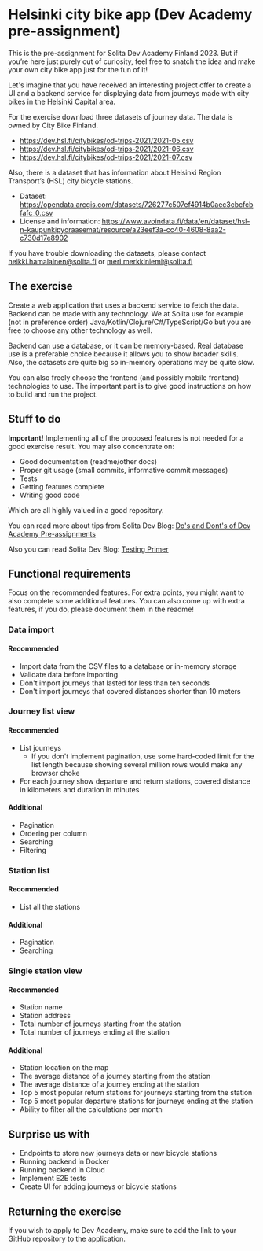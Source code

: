 # Helsinki city bike app (Dev Academy pre-assignment)


This is the pre-assignment for Solita Dev Academy Finland 2023. But if you’re here just purely out of curiosity, feel free to snatch the idea and make your own city bike app just for the fun of it!

Let's imagine that you have received an interesting project offer to create a UI and a backend service for displaying data from journeys made with city bikes in the Helsinki Capital area.

For the exercise download three datasets of journey data. The data is owned by City Bike Finland.

* <https://dev.hsl.fi/citybikes/od-trips-2021/2021-05.csv>
* <https://dev.hsl.fi/citybikes/od-trips-2021/2021-06.csv>
* <https://dev.hsl.fi/citybikes/od-trips-2021/2021-07.csv>

Also, there is a dataset that has information about Helsinki Region Transport’s (HSL) city bicycle stations.

* Dataset: <https://opendata.arcgis.com/datasets/726277c507ef4914b0aec3cbcfcbfafc_0.csv>
* License and information: <https://www.avoindata.fi/data/en/dataset/hsl-n-kaupunkipyoraasemat/resource/a23eef3a-cc40-4608-8aa2-c730d17e8902>

If you have trouble downloading the datasets, please contact heikki.hamalainen@solita.fi or meri.merkkiniemi@solita.fi 

## The exercise

Create a web application that uses a backend service to fetch the data.
Backend can be made with any technology. We at Solita use for example (not in preference order) Java/Kotlin/Clojure/C#/TypeScript/Go but you are free to choose any other technology as well.

Backend can use a database, or it can be memory-based. Real database use is a preferable choice because it allows you to show broader skills. Also, the datasets are quite big so in-memory operations may be quite slow.

You can also freely choose the frontend (and possibly mobile frontend) technologies to use. The important part is to give good instructions on how to build and run the project.

## Stuff to do

**Important!** Implementing all of the proposed features is not needed for a good exercise result. You may also concentrate on:

* Good documentation (readme/other docs)
* Proper git usage (small commits, informative commit messages)
* Tests
* Getting features complete
* Writing good code

Which are all highly valued in a good repository.

You can read more about tips from Solita Dev Blog: [Do's and Dont's of Dev Academy Pre-assignments](https://dev.solita.fi/2021/11/04/how-to-pre-assignments.html)

Also you can read Solita Dev Blog: [Testing Primer](https://dev.solita.fi/2022/11/01/testing-primer-dev-academy.html)

## Functional requirements

Focus on the recommended features. For extra points, you might want to also complete some additional features. You can also come up with extra features, if you do, please document them in the readme!

### Data import

#### Recommended

* Import data from the CSV files to a database or in-memory storage
* Validate data before importing
* Don't import journeys that lasted for less than ten seconds
* Don't import journeys that covered distances shorter than 10 meters

### Journey list view

#### Recommended

* List journeys
  * If you don't implement pagination, use some hard-coded limit for the list length because showing several million rows would make any browser choke
* For each journey show departure and return stations, covered distance in kilometers and duration in minutes

#### Additional

* Pagination
* Ordering per column
* Searching
* Filtering

### Station list

#### Recommended

* List all the stations

#### Additional

* Pagination
* Searching

### Single station view

#### Recommended

* Station name
* Station address
* Total number of journeys starting from the station
* Total number of journeys ending at the station

#### Additional
* Station location on the map
* The average distance of a journey starting from the station
* The average distance of a journey ending at the station
* Top 5 most popular return stations for journeys starting from the station
* Top 5 most popular departure stations for journeys ending at the station
* Ability to filter all the calculations per month

## Surprise us with

* Endpoints to store new journeys data or new bicycle stations
* Running backend in Docker
* Running backend in Cloud
* Implement E2E tests
* Create UI for adding journeys or bicycle stations

## Returning the exercise

If you wish to apply to Dev Academy, make sure to add the link to your GitHub repository to the application.
